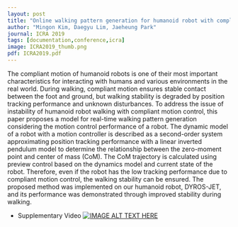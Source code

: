 ```yaml
---
layout: post
title: "Online walking pattern generation for humanoid robot with compliant motion control"
author: "Mingon Kim, Daegyu Lim, Jaeheung Park"
journal: ICRA 2019
tags: [documentation,conference,icra]
image: ICRA2019_thumb.png
pdf: ICRA2019.pdf
---
```

The compliant motion of humanoid robots is one of their most important characteristics for interacting with humans and various environments in the real world. During walking, compliant motion ensures stable contact between the foot and ground, but walking stability is degraded by position tracking performance and unknown disturbances. To address the issue of instability of humanoid robot walking with compliant motion control, this paper proposes a model for real-time walking pattern generation considering the motion control performance of a robot. The dynamic model of a robot with a motion controller is described as a second-order system approximating position tracking performance with a linear inverted pendulum model to determine the relationship between the zero-moment point and center of mass (CoM). The CoM trajectory is calculated using preview control based on the dynamics model and current state of the robot. Therefore, even if the robot has the low tracking performance due to compliant motion control, the walking stability can be ensured. The proposed method was implemented on our humanoid robot, DYROS-JET, and its performance was demonstrated through improved stability during walking.

- Supplementary Video
[![IMAGE ALT TEXT HERE](http://img.youtube.com/vi/BqsBs2gJ6aw/0.jpg)](http://www.youtube.com/watch?v=BqsBs2gJ6aw)
